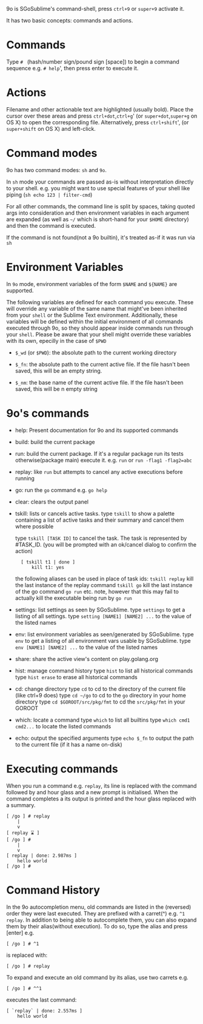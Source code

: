 9o is SGoSublime's command-shell, press `ctrl+9` or `super+9` activate it.

It has two basic concepts: commands and actions.

Commands
========

Type `# ` (hash/number sign/pound sign [space]) to begin a command sequence e.g. `# help`', then press enter to execute it.

Actions
=======

Filename and other actionable text are highlighted (usually bold).
Place the cursor over these areas and press `ctrl+dot`,`ctrl+g`' (or `super+dot`,`super+g` on OS X) to open the corresponding file.
Alternatively, press `ctrl+shift`', (or `super+shift` on OS X) and left-click.

Command modes
=============

9o has two command modes: `sh` and `9o`.

In `sh` mode your commands are passed as-is without interpretation directly to your shell.
e.g. you might want to use special features of your shell like piping (`sh echo 123 | filter-cmd`)

For all other commands, the command line is split by spaces, taking quoted args into consideration
and then environment variables in each argument are expanded (as well as `~/` which
is short-hand for your `$HOME` directory) and then the command is executed.

If the command is not found(not a 9o builtin), it's treated as-if it was run via `sh`

Environment Variables
=====================

In `9o` mode, environment variables of the form `$NAME` and `${NAME}` are supported.

The following variables are defined for each command you execute. These will override any variable
of the same name that might've been inherited from your `shell` or the Sublime Text environment.
Additionally, these variables will be defined within the initial environment of all commands executed
through 9o, so they should appear inside commands run through your `shell`. Please be aware that your
shell might override these variables with its own, epecilly in the case of `$PWD`

* `$_wd` (or `$PWD`): the absolute path to the current working directory

* `$_fn`: the absolute path to the current active file. If the file hasn't been saved, this will be
          an empty string.

* `$_nm`: the base name of the current active file. If the file hasn't been saved, this will be n empty string

9o's commands
==================

* help: Present documentation for 9o and its supported commands

* build: build the current package

* run: build the current package. If it's a regular package run its tests otherwise(package main)
		   execute it. e.g. `run` or `run -flag1 -flag2=abc`

* replay: like `run` but attempts to cancel any active executions before running

* go: run the `go` command e.g. `go help`

* clear: clears the output panel

* tskill: lists or cancels active tasks.
	type `tskill` to show a palette containing a list of active tasks and their summary and cancel them where possible

	type `tskill [TASK ID]` to cancel the task. The task is represented by #TASK_ID. (you will be prompted with an ok/cancel dialog to confirm the action)

		[ tskill t1 | done ]
			kill t1: yes

	the following aliases can be used in place of task ids:
		`tskill replay` kill the last instance of the replay command
		`tskill go` kill the last instance of the go command `go run` etc. note, however that this may fail to actually kill the executable being run by `go run`

* settings: list settings as seen by SGoSublime.
	type `settings` to get a listing of all settings.
	type `setting [NAME1] [NAME2] ...` to the value of the listed names

* env: list environment variables as seen/generated by SGoSublime.
	type `env` to get a listing of all environment vars usable by SGoSublime.
	type `env [NAME1] [NAME2] ...` to the value of the listed names

* share: share the active view's content on play.golang.org

* hist: manage command history
	type `hist` to list all historical commands
	type `hist erase` to erase all historical commands

* cd: change directory
	type `cd` to cd to the directory of the current file (like ctrl+9 does)
	type `cd ~/go` to cd to the `go` directory in your home directory
	type `cd $GOROOT/src/pkg/fmt` to cd the `src/pkg/fmt` in your GOROOT

* which: locate a command
	type `which` to list all builtins
	type `which cmd1 cmd2...` to locate the listed commands

* echo: output the specified arguments
	type `echo $_fn` to output the path to the current file (if it has a name on-disk)

Executing commands
==================

When you run a command e.g. `replay`, its line is replaced with the command followed by and hour glass
and a new prompt is initialised. When the command completes a its output is printed and the hour glass
replaced with a summary.

	[ /go ] # replay
		|
		v
	[ replay ⌛ ]
	[ /go ] #
		|
		v
	[ replay | done: 2.987ms ]
		hello world
	[ /go ] #


Command History
===============

In the 9o autocompletion menu, old commands are listed in the (reversed) order they were last executed.
They are prefixed with a carret(^) e.g. `^1 replay`. In addition to being able to autocomplete them,
you can also expand them by their alias(without execution). To do so, type the alias and press [enter] e.g.

	[ /go ] # ^1

is replaced with:

	[ /go ] # replay


To expand and execute an old command by its alias, use two carrets e.g.

	[ /go ] # ^^1

executes the last command:

	[ `replay` | done: 2.557ms ]
		hello world

